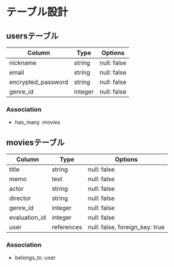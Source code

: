 # テーブル設計

## usersテーブル

| Column                 | Type    | Options     |
| -----------------------| ------- | ----------- |
| nickname               | string  | null: false |
| email                  | string  | null: false |
| encrypted_password     | string  | null: false |
| genre_id               | integer | null: false |

### Association
- has_many :movies

## moviesテーブル

| Column        | Type       | Options                        |
| --------------| -----------| ------------------------------ |
| title         | string     | null: false                    |
| memo          | text       | null: false                    |
| actor         | string     | null: false                    |
| director      | string     | null: false                    |
| genre_id      | integer    | null: false                    |
| evaluation_id | integer    | null: false                    |
| user          | references | null: false, foreign_key: true |

### Association
- belongs_to :user

